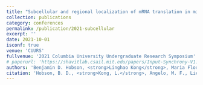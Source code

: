 ```yaml
---
title: "Subcellular and regional localization of mRNA translation in midbrain dopamine neurons"
collection: publications
category: conferences
permalink: /publication/2021-subcellular
excerpt: ''
date: 2021-10-01
isconf: true
venue: 'CUURS'
fullvenue: '2021 Columbia University Undergraduate Research Symposium'
# paperurl: 'https://shavitlab.csail.mit.edu/papers/Input-Synchrony-V1.pdf'
authors: 'Benjamin D. Hobson, <strong>Linghao Kong</strong>, Maria Florencia Angelo, Ori J. Lieberman, Eugene V. Mosharov, Etienne Herzog, David Sulzer, & Peter A. Sims'
citation: 'Hobson, B. D., <strong>Kong, L.</strong>, Angelo, M. F., Lieberman, O. J., Mosharov, E. V., Herzog, E., Sulzer, D., & Sims, P. A. (2021, October). Subcellular and regional localization of mRNA translation in midbrain dopamine neurons [Poster presentation]. 2021 Columbia University Undergraduate Research Symposium, New York, NY, United States.'
---
```

